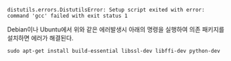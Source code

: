     distutils.errors.DistutilsError: Setup script exited with error: command 'gcc' failed with exit status 1


Debian이나 Ubuntu에서 위와 같은 에러발생시 아래의 명령을 실행하여 의존 패키지를 설치하면 에러가 해결된다.


    sudo apt-get install build-essential libssl-dev libffi-dev python-dev